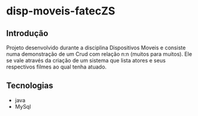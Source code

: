 # disp-moveis-fatecZS
## Introdução
Projeto desenvolvido durante a disciplina Dispositivos Moveis e consiste numa demonstração de um Crud com relação n:n (muitos para muitos). Ele se vale através da criação de um sistema que lista atores e seus respectivos filmes ao qual tenha atuado.
## Tecnologias
- java
- MySql
